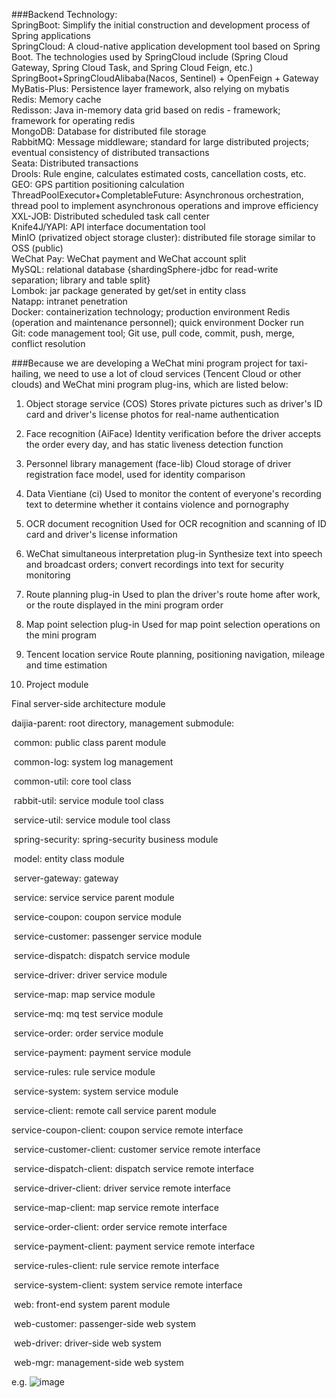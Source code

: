 ###Backend Technology:    
SpringBoot: Simplify the initial construction and development process of Spring applications  
SpringCloud: A cloud-native application development tool based on Spring Boot. The technologies used by SpringCloud include (Spring Cloud Gateway, Spring Cloud Task, and Spring Cloud Feign, etc.)  
SpringBoot+SpringCloudAlibaba(Nacos, Sentinel) + OpenFeign + Gateway  
MyBatis-Plus: Persistence layer framework, also relying on mybatis  
Redis: Memory cache  
Redisson: Java in-memory data grid based on redis - framework; framework for operating redis  
MongoDB: Database for distributed file storage  
RabbitMQ: Message middleware; standard for large distributed projects; eventual consistency of distributed transactions  
Seata: Distributed transactions  
Drools: Rule engine, calculates estimated costs, cancellation costs, etc.  
GEO: GPS partition positioning calculation  
ThreadPoolExecutor+CompletableFuture: Asynchronous orchestration, thread pool to implement asynchronous operations and improve efficiency  
XXL-JOB: Distributed scheduled task call center  
Knife4J/YAPI: API interface documentation tool  
MinIO (privatized object storage cluster): distributed file storage similar to OSS (public)  
WeChat Pay: WeChat payment and WeChat account split  
MySQL: relational database {shardingSphere-jdbc for read-write separation; library and table split}  
Lombok: jar package generated by get/set in entity class  
Natapp: intranet penetration  
Docker: containerization technology; production environment Redis (operation and maintenance personnel); quick environment Docker run  
Git: code management tool; Git use, pull code, commit, push, merge, conflict resolution  

###Because we are developing a WeChat mini program project for taxi-hailing, we need to use a lot of cloud services (Tencent Cloud or other clouds) and WeChat mini program plug-ins, which are listed below:
1. Object storage service (COS) Stores private pictures such as driver's ID card and driver's license photos for real-name authentication
2. Face recognition (AiFace) Identity verification before the driver accepts the order every day, and has static liveness detection function
3. Personnel library management (face-lib) Cloud storage of driver registration face model, used for identity comparison
4. Data Vientiane (ci) Used to monitor the content of everyone's recording text to determine whether it contains violence and pornography
5. OCR document recognition Used for OCR recognition and scanning of ID card and driver's license information
6. WeChat simultaneous interpretation plug-in Synthesize text into speech and broadcast orders; convert recordings into text for security monitoring
7. Route planning plug-in Used to plan the driver's route home after work, or the route displayed in the mini program order
8. Map point selection plug-in Used for map point selection operations on the mini program
9. Tencent location service Route planning, positioning navigation, mileage and time estimation

3. Project module

Final server-side architecture module

daijia-parent: root directory, management submodule:

​ common: public class parent module

​ common-log: system log management

​ common-util: core tool class

​ rabbit-util: service module tool class

​ service-util: service module tool class

​ spring-security: spring-security business module

​ model: entity class module

​ server-gateway: gateway

​ service: service service parent module

​ service-coupon: coupon service module

​ service-customer: passenger service module

​ service-dispatch: dispatch service module

​ service-driver: driver service module

​ service-map: map service module

​ service-mq: mq test service module

​ service-order: order service module

​ service-payment: payment service module

​ service-rules: rule service module

​ service-system: system service module

​ service-client: remote call service parent module

​service-coupon-client: coupon service remote interface

​ service-customer-client: customer service remote interface

​ service-dispatch-client: dispatch service remote interface

​ service-driver-client: driver service remote interface

​ service-map-client: map service remote interface

​ service-order-client: order service remote interface

​ service-payment-client: payment service remote interface

​ service-rules-client: rule service remote interface

​ service-system-client: system service remote interface

​ web: front-end system parent module

​ web-customer: passenger-side web system

​ web-driver: driver-side web system

​ web-mgr: management-side web system

e.g.
![image](https://github.com/user-attachments/assets/fc482d0b-aad2-4d12-902c-61c5e438f388)
